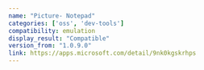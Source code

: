 ```yaml
---
name: "Picture- Notepad"
categories: ['oss', 'dev-tools']
compatibility: emulation
display_result: "Compatible"
version_from: "1.0.9.0"
link: https://apps.microsoft.com/detail/9nk0kgskrhps
---
```

